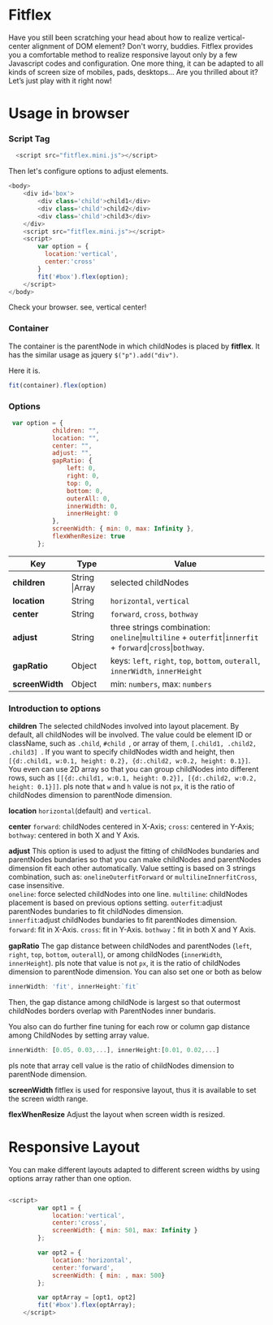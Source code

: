 # Fitflex
Have you still been scratching your head about how to realize vertical-center alignment of DOM element?
Don't worry, buddies. Fitflex provides you a comfortable method to realize responsive layout only by a few Javascript codes and configuration. One more thing, it can be adapted to all kinds of screen size of mobiles, pads, desktops… 
Are you thrilled about it? Let’s just play with it right now!

# Usage in browser
### Script Tag

```js
  <script src="fitflex.mini.js"></script>
```
Then let's configure options to adjust elements.

```js
<body>
    <div id='box'>
        <div class='child'>child1</div>
        <div class='child'>child2</div>
        <div class='child'>child3</div>
    </div>
    <script src="fitflex.mini.js"></script>
    <script>
        var option = {
          location:'vertical',
          center:'cross'
        }
        fit('#box').flex(option);
    </script>
</body>
```
Check your browser. see, vertical center!

### Container
The container is the parentNode in which childNodes is placed by **fitflex**. 
It has the similar usage as jquery `$("p").add("div")`.

Here it is.

```js
fit(container).flex(option)
```


### Options

```js
 var option = {
            children: "",
            location: "",
            center: "",
            adjust: "",
            gapRatio: {
                left: 0,
                right: 0,
                top: 0,
                bottom: 0,
                outerAll: 0,
                innerWidth: 0,
                innerHeight: 0
            },
            screenWidth: { min: 0, max: Infinity },
            flexWhenResize: true
        };
```

| Key             | Type           | Value                                                                                                       |
| --------------- | -------------- | ----------------------------------------------------------------------------------------------------------- |
| **children**    | String \|Array | selected childNodes                                                                                         |
| **location**    | String         | `horizontal`, `vertical`                                                                                    |
| **center**      | String         | `forward`, `cross`, `bothway`                                                                               |
| **adjust**      | String         | three strings combination: `oneline`\|`multiline` + `outerfit`\|`innerfit` + `forward`\|`cross`\|`bothway`. |
| **gapRatio**    | Object         | keys: `left`, `right`, `top`, `bottom`, `outerall`, `innerWidth`, `innerHeight`                             |
| **screenWidth** | Object         | min: `numbers`, max: `numbers`                                                                              |

### Introduction to options

**children**
The selected childNodes involved into layout placement. By default, all childNodes will be involved.  The value could be element ID or className, such as `.child`, `#child `, or array of them, `[.child1, .child2, .child3] `. If you want to specify childNodes width and height, then `[{d:.child1, w:0.1, height: 0.2}, {d:.child2, w:0.2, height: 0.1}]`. You even can use 2D array so that you can group childNodes into different rows, such as `[[{d:.child1, w:0.1, height: 0.2}], [{d:.child2, w:0.2, height: 0.1}]]`. pls note that `w` and `h` value is not `px`, it is the ratio of childNodes dimension to parentNode dimension. 

**location**
`horizontal`(default) and `vertical`. 

**center**
`forward`: childNodes centered in X-Axis; `cross`: centered in Y-Axis; `bothway`: centered in both X and Y Axis.

**adjust**
This option is used to adjust the fitting of childNodes bundaries and parentNodes bundaries so that you can make childNodes and parentNodes dimension fit each other automatically. Value setting is based on 3 strings combination, such as: `onelineOuterfitForward` or `multilineInnerfitCross`, case insensitive.  
`oneline`: force selected childNodes into one line. 
`multiline`: childNodes placement is based on previous options setting.
`outerfit`:adjust parentNodes bundaries to fit childNodes dimension.  
`innerfit`:adjust childNodes bundaries to fit parentNodes dimension. 
`forward`: fit in X-Axis. 
`cross`: fit in Y-Axis.
`bothway`：fit in both X and Y Axis.

**gapRatio**
The gap distance between childNodes and parentNodes (`left`, `right`, `top`, `bottom`, `outerall`), or among childNodes (`innerWidth`, `innerHeight`). pls note that value is not `px`, it is the ratio of childNodes dimension to parentNode dimension. 
You can also set one or both as below

```js
innerWidth: 'fit', innerHeight:`fit`
```
Then, the gap distance among childNode is largest so that outermost childNodes borders overlap with ParentNodes inner bundaris. 

You also can do further fine tuning for each row or column gap distance among ChildNodes by setting array value. 

```js
innerWidth: [0.05, 0.03,...], innerHeight:[0.01, 0.02,...]
```
pls note that array cell value is the ratio of childNodes dimension to parentNode dimension. 


**screenWidth**
fitflex is used for responsive layout, thus it is available to set the screen width range. 

**flexWhenResize**
Adjust the layout when screen width is resized. 



# Responsive Layout 
You can make different layouts adapted to different screen widths by using options array rather than one option. 

```js

<script>
        var opt1 = {
            location:'vertical',
            center:'cross',
            screenWidth: { min: 501, max: Infinity }
        }; 

        var opt2 = {
            location:'horizontal',
            center:'forward',
            screenWidth: { min: , max: 500}
        };

        var optArray = [opt1, opt2]
        fit('#box').flex(optArray);
    </script>

```







